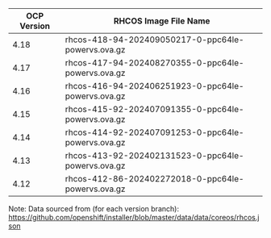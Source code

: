 | OCP Version | RHCOS Image File Name |
| ----------- | --------------------- |
| 4.18 | rhcos-418-94-202409050217-0-ppc64le-powervs.ova.gz |
| 4.17 | rhcos-417-94-202408270355-0-ppc64le-powervs.ova.gz |
| 4.16 | rhcos-416-94-202406251923-0-ppc64le-powervs.ova.gz |
| 4.15 | rhcos-415-92-202407091355-0-ppc64le-powervs.ova.gz |
| 4.14 | rhcos-414-92-202407091253-0-ppc64le-powervs.ova.gz |
| 4.13 | rhcos-413-92-202402131523-0-ppc64le-powervs.ova.gz |
| 4.12 | rhcos-412-86-202402272018-0-ppc64le-powervs.ova.gz |

Note: Data sourced from (for each version branch): https://github.com/openshift/installer/blob/master/data/data/coreos/rhcos.json

